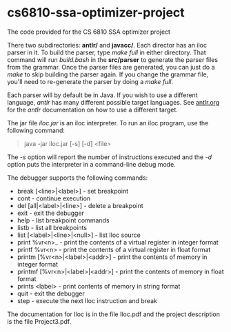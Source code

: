# cs6810-ssa-optimizer-project
The code provided for the CS 6810 SSA optimizer project

There two subdirectories: **antlr/** and **javacc/**. Each director has an iloc parser in it. To build the parser, type _make full_ in either directory. That command will run _build.bash_ in the **src/parser** to generate the parser files from the grammar. Once the parser files are generated, you can just do a _make_ to skip building the parser again. If you change the grammar file, you'll need to re-generate the parser by doing a _make full_.

Each parser will by default be in Java. If you wish to use a different language, _antlr_ has many different possible target languages. See [antlr.org](https://www.antlr.org) for the _antlr_ documentation on how to use a different target.

The jar file _iloc.jar_ is an iloc interpreter. To run an iloc program, use the following command:

> java -jar iloc.jar [-s] [-d] \<file\>
  
The _-s_ option will report the number of instructions executed and the _-d_ option puts the interpreter in a command-line debug mode.
  
The debugger supports the following commands:

- break [\<line\>|\<label\>] - set breakpoint
- cont - continue execution
- del [all|\<label\>|\<line\>] - delete a breakpoint
- exit - exit the debugger
- help - list breakpoint commands
- listb - list all breakpoints
- list [\<label\>|\<line\>|\<null\>] - list Iloc source
- print %vr\<n\>_ - print the contents of a virtual register in integer format
- printf %vr\<n\> - print the contents of a virtual register in float format
- printm [%vr\<n\>|\<label\>|\<addr\>] - print the contents of memory in integer format
- printmf [%vr\<n\>|\<label\>|\<addr\>] - print the contents of memory in float format
- prints \<label\> - print contents of memory in string format
- quit - exit the debugger
- step - execute the next Iloc instruction and break

The documentation for Iloc is in the file Iloc.pdf and the project description is the file Project3.pdf.
